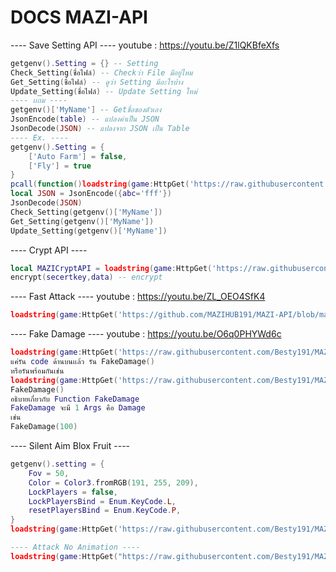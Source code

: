 # DOCS MAZI-API
---- Save Setting API ----
youtube : https://youtu.be/Z1lQKBfeXfs
```lua
getgenv().Setting = {} -- Setting
Check_Setting(ชื่อไฟล์) -- Checkว่า File มีอยู่ไหม
Get_Setting(ชื่อไฟล์) -- ดูว่า Setting มีอะไรบ้าง
Update_Setting(ชื่อไฟล์) -- Update Setting ใหม่
---- เเถม ----
getgenv()['MyName'] -- Getชื่อของตัวเอง
JsonEncode(table) -- แปลงค่าเป็น JSON
JsonDecode(JSON) -- แปลงจาก JSON เป็น Table
---- Ex. ----
getgenv().Setting = {
    ['Auto Farm'] = false,
    ['Fly'] = true
}
pcall(function()loadstring(game:HttpGet('https://raw.githubusercontent.com/MAZIHUB191/MAZI-API/main/SaveSettingAPI'))() end)
local JSON = JsonEncode({abc='fff'})
JsonDecode(JSON)
Check_Setting(getgenv()['MyName'])
Get_Setting(getgenv()['MyName'])
Update_Setting(getgenv()['MyName'])

```
---- Crypt API ----
```lua
local MAZICryptAPI = loadstring(game:HttpGet('https://raw.githubusercontent.com/MAZIHUB191/MAZI-API/main/MAZI-Crypt-API'))()
encrypt(secertkey,data) -- encrypt

```
---- Fast Attack ----
youtube : https://youtu.be/ZL_OEO4SfK4
```lua
loadstring(game:HttpGet('https://github.com/MAZIHUB191/MAZI-API/blob/main/Fast_Attack.lua'))()
```
---- Fake Damage ---- 
youtube : https://youtu.be/O6q0PHYWd6c
```lua
loadstring(game:HttpGet('https://raw.githubusercontent.com/Besty191/MAZI-API/main/Fake_Damage.lua'))()
แค่รัน code ด้านบนเเล้ว รัน FakeDamage()
หรือรันพร้อมกันเช่น
loadstring(game:HttpGet('https://raw.githubusercontent.com/Besty191/MAZI-API/main/Fake_Damage.lua'))()
FakeDamage()
อธิบายเกี่ยวกับ Function FakeDamage
FakeDamage จะมี 1 Args คือ Damage 
เช่น
FakeDamage(100)
```
---- Silent Aim Blox Fruit ----
```lua
getgenv().setting = {
    Fov = 50,
    Color = Color3.fromRGB(191, 255, 209),
    LockPlayers = false,
    LockPlayersBind = Enum.KeyCode.L,
    resetPlayersBind = Enum.KeyCode.P,
}
loadstring(game:HttpGet('https://raw.githubusercontent.com/Besty191/MAZI-API/main/Blox_Fruit_Silent_Aim'))()
```
```lua
---- Attack No Animation ----
loadstring(game:HttpGet("https://raw.githubusercontent.com/Besty191/MAZI-API/main/Attack%20No%20Animation"))()
```
